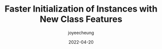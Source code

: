 ---
author: joyeecheung
date: 2022-04-20
publisher: v8js
tags:
  - user-agents
  - engines
  - performance
target_url: https://v8.dev/blog/faster-class-features
title: Faster Initialization of Instances with New Class Features
---